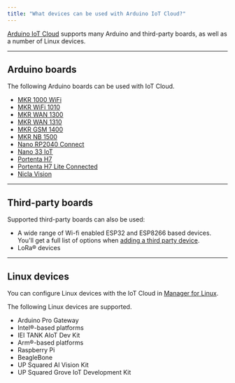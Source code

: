```yaml
---
title: "What devices can be used with Arduino IoT Cloud?"
---
```


[Arduino IoT Cloud](https://create.arduino.cc/iot/) supports many Arduino and third-party boards, as well as a number of Linux devices.

---

## Arduino boards

The following Arduino boards can be used with IoT Cloud.

* [MKR 1000 WiFi](https://docs.arduino.cc/hardware/mkr-1000-wifi)
* [MKR WiFi 1010](https://docs.arduino.cc/hardware/mkr-wifi-1010)
* [MKR WAN 1300](https://docs.arduino.cc/hardware/mkr-wan-1300)
* [MKR WAN 1310](https://docs.arduino.cc/hardware/mkr-wan-1310)
* [MKR GSM 1400](https://docs.arduino.cc/hardware/mkr-gsm-1400)
* [MKR NB 1500](https://docs.arduino.cc/hardware/mkr-nb-1500)
* [Nano RP2040 Connect](https://docs.arduino.cc/hardware/nano-rp2040-connect)
* [Nano 33 IoT](https://docs.arduino.cc/hardware/nano-33-iot)
* [Portenta H7](https://docs.arduino.cc/hardware/portenta-h7)
* [Portenta H7 Lite Connected](https://docs.arduino.cc/hardware/portenta-h7-lite-connected)
* [Nicla Vision](https://docs.arduino.cc/hardware/nicla-vision)

---

## Third-party boards

Supported third-party boards can also be used:

* A wide range of Wi-fi enabled ESP32 and ESP8266 based devices. You'll get a full list of options when [adding a third party device](https://support.arduino.cc/hc/en-us/articles/360016466180).
* LoRa® devices

---

## Linux devices

You can configure Linux devices with the IoT Cloud in [Manager for Linux](https://create.arduino.cc/getting-started/#cloud-devices).

The following Linux devices are supported.

* Arduino Pro Gateway
* Intel®-based platforms
* IEI TANK AIoT Dev Kit
* Arm®-based platforms
* Raspberry Pi
* BeagleBone
* UP Squared AI Vision Kit
* UP Squared Grove IoT Development Kit
